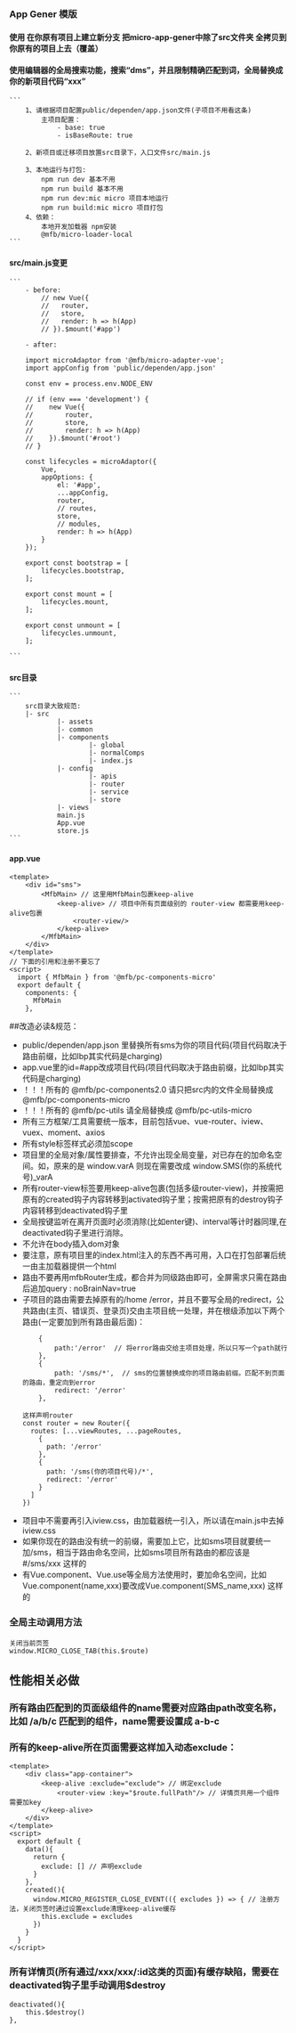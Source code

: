 
 ### App Gener 模版


 #### 使用 在你原有项目上建立新分支 把micro-app-gener中除了src文件夹 全拷贝到你原有的项目上去（覆盖）
 #### 使用编辑器的全局搜索功能，搜索“dms”，并且限制精确匹配到词，全局替换成你的新项目代码“xxx”

    ``` 
        1、请根据项目配置public/dependen/app.json文件(子项目不用看这条)
            主项目配置：
                - base: true
                - isBaseRoute: true

        2、新项目或迁移项目放置src目录下，入口文件src/main.js

        3、本地运行与打包:
            npm run dev 基本不用
            npm run build 基本不用
            npm run dev:mic micro 项目本地运行
            npm run build:mic micro 项目打包
        4、依赖：
            本地开发加载器 npm安装
            @mfb/micro-loader-local
    ```

 #### src/main.js变更

    ```
        - before:
            // new Vue({
            //   router,
            //   store,
            //   render: h => h(App)
            // }).$mount('#app')

        - after:

        import microAdaptor from '@mfb/micro-adapter-vue';
        import appConfig from 'public/dependen/app.json'

        const env = process.env.NODE_ENV
        
        // if (env === 'development') {
        //    new Vue({
        //        router,
        //        store,
        //        render: h => h(App)
        //    }).$mount('#root')
        // }

        const lifecycles = microAdaptor({
            Vue,
            appOptions: {
                el: '#app',
                ...appConfig,
                router,
                // routes,
                store,
                // modules,
                render: h => h(App)
            }
        });

        export const bootstrap = [
            lifecycles.bootstrap,
        ];

        export const mount = [
            lifecycles.mount,
        ];

        export const unmount = [
            lifecycles.unmount,
        ];

    ```

 #### src目录

    ```
        src目录大致规范:
        |- src
                |- assets
                |- common
                |- components
                        |- global
                        |- normalComps
                        |- index.js
                |- config
                        |- apis
                        |- router
                        |- service
                        |- store
                |- views
                main.js
                App.vue
                store.js
    ```
 #### app.vue
    <template>
        <div id="sms">
            <MfbMain> // 这里用MfbMain包裹keep-alive 
                <keep-alive> // 项目中所有页面级别的 router-view 都需要用keep-alive包裹
                    <router-view/>
                </keep-alive>
            </MfbMain>
        </div>
    </template>
    // 下面的引用和注册不要忘了
    <script>
      import { MfbMain } from '@mfb/pc-components-micro'
      export default {
        components: {
          MfbMain
        },
    
 ##改造必读&规范：
 
 + public/dependen/app.json 里替换所有sms为你的项目代码(项目代码取决于路由前缀，比如lbp其实代码是charging)
 + app.vue里的id=#app改成项目代码(项目代码取决于路由前缀，比如lbp其实代码是charging)
 + ！！！所有的 @mfb/pc-components2.0 请只把src内的文件全局替换成 @mfb/pc-components-micro
 + ！！！所有的 @mfb/pc-utils 请全局替换成 @mfb/pc-utils-micro
 + 所有三方框架/工具需要统一版本，目前包括vue、vue-router、iview、vuex、moment、axios
 + 所有style标签样式必须加scope
 + 项目里的全局对象/属性要排查，不允许出现全局变量，对已存在的加命名空间。如，原来的是 window.varA 则现在需要改成 window.SMS(你的系统代号)_varA
 + 所有router-view标签要用keep-alive包裹(包括多级router-view)，并按需把原有的created钩子内容转移到activated钩子里；按需把原有的destroy钩子内容转移到deactivated钩子里
 + 全局按键监听在离开页面时必须消除(比如enter键)、interval等计时器同理,在deactivated钩子里进行消除。
 + 不允许在body插入dom对象
 + 要注意，原有项目里的index.html注入的东西不再可用，入口在打包部署后统一由主加载器提供一个html
 + 路由不要再用mfbRouter生成，都合并为同级路由即可，全屏需求只需在路由后追加query : noBrainNav=true
 + 子项目的路由需要去掉原有的/home /error，并且不要写全局的redirect，公共路由(主页、错误页、登录页)交由主项目统一处理，并在根级添加以下两个路由(一定要加到所有路由最后面)：
    ```
        {
            path:'/error'  // 将error路由交给主项目处理，所以只写一个path就行
        },
        {
            path: '/sms/*',  // sms的位置替换成你的项目路由前缀。匹配不到页面的路由，重定向到error
            redirect: '/error' 
        },
    ```
    ```
    这样声明router
    const router = new Router({
      routes: [...viewRoutes, ...pageRoutes,
        {
          path: '/error'
        },
        {
          path: '/sms(你的项目代号)/*',
          redirect: '/error'
        }
      ]
    })
    ```
 + 项目中不需要再引入iview.css，由加载器统一引入，所以请在main.js中去掉iview.css
 + 如果你现在的路由没有统一的前缀，需要加上它，比如sms项目就要统一加/sms，相当于路由命名空间，比如sms项目所有路由的都应该是 #/sms/xxx 这样的
 + 有Vue.component、Vue.use等全局方法使用时，要加命名空间，比如Vue.component(name,xxx)要改成Vue.component(SMS_name,xxx) 这样的
 
 ### 全局主动调用方法
    关闭当前页签
    window.MICRO_CLOSE_TAB(this.$route)
    
 ## 性能相关必做
 
 ### 所有路由匹配到的页面级组件的name需要对应路由path改变名称，比如 /a/b/c 匹配到的组件，name需要设置成 a-b-c

 ### 所有的keep-alive所在页面需要这样加入动态exclude：
    <template>
        <div class="app-container">
            <keep-alive :exclude="exclude"> // 绑定exclude
                <router-view :key="$route.fullPath"/> // 详情页共用一个组件 需要加key
            </keep-alive>
        </div>
    </template>
    <script>
      export default {
        data(){
          return {
            exclude: [] // 声明exclude
          }
        },
        created(){
          window.MICRO_REGISTER_CLOSE_EVENT(({ excludes }) => { // 注册方法，关闭页签时通过设置exclude清理keep-alive缓存
            this.exclude = excludes
          })
        }
      }
    </script>
    
 ### 所有详情页(所有通过/xxx/xxx/:id这类的页面)有缓存缺陷，需要在deactivated钩子里手动调用$destroy
    deactivated(){
        this.$destroy()
    },
```
